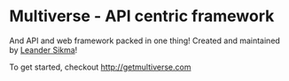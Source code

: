 <h1>Multiverse - API centric framework</h1>

And API and web framework packed in one thing! Created and maintained by <a href="http://leandersikma.com" title="Leander Sikma | Web and App developer">Leander Sikma</a>! 

To get started, checkout <a href="http://getmultiverse.com" title="Get Multiverse">http://getmultiverse.com</a>